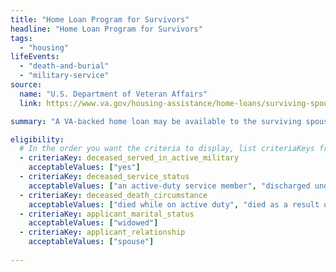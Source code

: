 ```yaml
---
title: "Home Loan Program for Survivors"
headline: "Home Loan Program for Survivors"
tags:
  - "housing"
lifeEvents:
  - "death-and-burial"
  - "military-service"
source:
  name: "U.S. Department of Veteran Affairs"
  link: https://www.va.gov/housing-assistance/home-loans/surviving-spouse/

summary: "A VA-backed home loan may be available to the surviving spouse of a veteran."

eligibility:
  # In the order you want the criteria to display, list criteriaKeys from the csv here, each followed by a comma-separated list of which values indicate eligibility for that criteria. Wrap individual values in quotes if they have inner commas.
  - criteriaKey: deceased_served_in_active_military
    acceptableValues: ["yes"]
  - criteriaKey: deceased_service_status
    acceptableValues: ["an active-duty service member", "discharged under conditions other than dishonorable"]
  - criteriaKey: deceased_death_circumstance
    acceptableValues: ["died while on active duty", "died as a result of a service-connected disability or illness", "died while receiving or traveling to receive VA care", "died while eligible, pending to receive or receiving VA compensation / pension"]
  - criteriaKey: applicant_marital_status
    acceptableValues: ["widowed"]
  - criteriaKey: applicant_relationship
    acceptableValues: ["spouse"]
    
---
```

